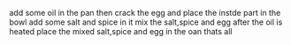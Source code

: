 add some oil in the pan 
then crack the egg and place the instde part in the bowl
add some salt and spice in it
mix the salt,spice and egg 
after the oil is heated place the mixed  salt,spice and egg  in the  oan 
thats all
